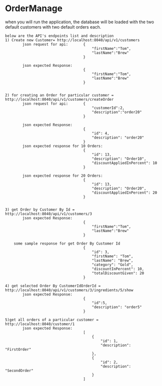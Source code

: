 # OrderManage



when you will run the application, the database will be loaded with the two default customers with two default orders each.


    below are the API's endpoints list and description
	1) Create new Customer= http://localhost:8040/api/v1/customers
			json request for api:  		{
											"firstName":"Tom",
											"lastName":"Brew"
										}
										
			json expected Response:  
										{
											"firstName":"Tom",
											"lastName":"Brew"
										}
	
	
	2) for creating an Order for particular customer = http://localhost:8040/api/v1/customers/createOrder
			json request for api:  		{
											"customerId":2,
											"description":"order20"
										}
										
			json expected Response:  
										{
											"id": 4,
											"description": "order20"
										}
			json expected response for 10 Orders:
										{
											"id": 13,
											"description": "Order10",
											"discountAppliedInPercent": 10
										}
			
			json expected response for 20 Orders:
										{
											"id": 13,
											"description": "Order20",
											"discountAppliedInPercent": 20
										}			
								
	
	3) get Order by Customer By Id = http://localhost:8040/api/v1/customers/3
			json expected Response:  
										{
											"firstName":"Tom",
											"lastName":"Brew"
										}
	
		some sample response for get Order By Customer Id
										{
											"id": 3,
											"firstName": "Tom",
											"lastName": "Brew",
											"category": "Gold",
											"discountInPercent": 10,
											"totalDiscountGiven": 20
										}
	
	4) get selected Order By CustomerIdOrderId = http://localhost:8040/api/v1/customers/3/ingredients/5/show
			json expected Response:  
										{
											"id":5,
											"description": "order5"
										}

	5)get all orders of a particular customer = http://localhost:8040/customer/1
			json expected Response:  
										[
											{
												"id": 1,
												"description": "FirstOrder"
											},
											{
												"id": 2,
												"description": "SecondOrder"
											}
										]


	
		